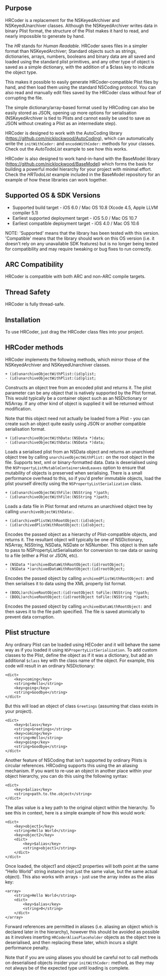 Purpose
--------------

HRCoder is a replacement for the NSKeyedArchiver and NSKeyedUnarchiver classes. Although the NSKeyedArchiver writes data in binary Plist format, the structure of the Plist makes it hard to read, and nearly impossible to generate by hand.

The *HR* stands for *Human Readable*. HRCoder saves files in a simpler format than NSKeyedArchiver; Standard objects such as strings, dictionaries, arrays, numbers, booleans and binary data are all saved and loaded using the standard plist primitives, and any other type of object is saved as a simple dictionary, with the addition of a $class key to indicate the object type.

This makes it possible to easily generate HRCoder-compatible Plist files by hand, and then load them using the standard NSCoding protocol. You can also read and manually edit files saved by the HRCoder class without fear of corrupting the file.

The simple dictionary/array-based format used by HRCoding can also be easily stored as JSON, opening up more options for serialisation (NSKeyedArchiver is tied to Plists and cannot easily be used to save as JSON without creating a Plist as an intermediate step).

HRCoder is designed to work with the AutoCoding library (https://github.com/nicklockwood/AutoCoding), which can automatically write the `initWithCoder:` and `encodeWithCoder:` methods for your classes. Check out the *AutoTodoList* example to see how this works.

HRCoder is also designed to work hand-in-hand with the BaseModel library (https://github.com/nicklockwood/BaseModel) which forms the basis for building a powerful model hierarchy for your project with minimal effort. Check the *HRTodoList* example included in the BaseModel repository for an example of how these libraries can work together.


Supported OS & SDK Versions
-----------------------------

* Supported build target - iOS 6.0 / Mac OS 10.8 (Xcode 4.5, Apple LLVM compiler 5.1)
* Earliest supported deployment target - iOS 5.0 / Mac OS 10.7
* Earliest compatible deployment target - iOS 4.0 / Mac OS 10.6

NOTE: 'Supported' means that the library has been tested with this version. 'Compatible' means that the library should work on this OS version (i.e. it doesn't rely on any unavailable SDK features) but is no longer being tested for compatibility and may require tweaking or bug fixes to run correctly.


ARC Compatibility
------------------

HRCoder is compatible with both ARC and non-ARC compile targets.


Thread Safety
--------------

HRCoder is fully thread-safe.


Installation
--------------

To use HRCoder, just drag the HRCoder class files into your project.


HRCoder methods
-----------------------------

HRCoder implements the following methods, which mirror those of the NSKeyedArchiver and NSKeyedUnarchiver classes.

    + (id)unarchiveObjectWithPlist:(id)plist;
    - (id)unarchiveObjectWithPlist:(id)plist;
    
Constructs an object tree from an encoded plist and returns it. The plist parameter can be any object that is natively supported by the Plist format. This would typically be a container object such as an NSDictionary or NSArray. If any other kind of object is supplied it will be returned without modification.

Note that this object need not actually be loaded from a Plist - you can create such an object quite easily using JSON or another compatible serialisation format.

    + (id)unarchiveObjectWithData:(NSData *)data;
    - (id)unarchiveObjectWithData:(NSData *)data;
    
Loads a serialised plist from an NSData object and returns an unarchived object tree by calling `unarchiveObjectWithPlist:` on the root object in the file. Supports text, xml or binary-formatted data. Data is deserialised using the `NSPropertyListMutableContainersAndLeaves` option to ensure that mutability of objects is preserved when serialising. There is a small performance overhead to this, so if you'd prefer immutable objects, load the plist yourself directly using the `NSPropertyListSerialization` class.

    + (id)unarchiveObjectWithFile:(NSString *)path;
    - (id)unarchiveObjectWithFile:(NSString *)path;
    
Loads a data file in Plist format and returns an unarchived object tree by calling `unarchiveObjectWithData:`.

    + (id)archivedPlistWithRootObject:(id)object;
    - (id)archivedPlistWithRootObject:(id)object;
    
Encodes the passed object as a hierarchy of Plist-compatible objects, and returns it. The resultant object will typically be one of NSDictionary, NSArray, NSString, NSData, NSDate or NSNumber. This object is then safe to pass to NSPropertyListSerialisation for conversion to raw data or saving to a file (either a Plist or JSON, etc).

    + (NSData *)archivedDataWithRootObject:(id)rootObject;
    - (NSData *)archivedDataWithRootObject:(id)rootObject;
    
Encodes the passed object by calling `archivedPlistWithRootObject:` and then serialises it to data using the XML property list format.
    
    + (BOOL)archiveRootObject:(id)rootObject toFile:(NSString *)path;
    - (BOOL)archiveRootObject:(id)rootObject toFile:(NSString *)path;
    
Encodes the passed object by calling `archivedDataWithRootObject:` and then saves it to the file path specified. The file is saved atomically to prevent data corruption.


Plist structure
---------------------------

Any ordinary Plist can be loaded using HECoder and it will behave the same way as if you loaded it using `NSPropertyListSerialization`. To add custom classes to the Plist, define the object as if it was a dictionary, but add an additional `$class` key with the class name of the object. For example, this code will result in an ordinary NSDictionary:

    <dict>
        <key>coming</key>
        <string>Hello</string>
        <key>going</key>
        <string>Goodbye</string>
    </dict>
    
But this will load an object of class `Greetings` (assuming that class exists in your project).

    <dict>
        <key>$class</key>
        <string>Greetings</string>
        <key>coming</key>
        <string>Hello</string>
        <key>going</key>
        <string>Goodbye</string>
    </dict>
    
Another feature of NSCoding that isn't supported by ordinary Plists is circular references. HRCoding supports this using the an aliasing mechanism. If you want to re-use an object in another place within your object hierarchy, you can do this using the following syntax:

    <dict>
        <key>$alias</key>
        <string>path.to.the.object</string>
    </dict>
    
The alias value is a key path to the original object within the hierarchy. To see this in context, here is a simple example of how this would work:

    <dict>
        <key>object1</key>
        <string>Hello World</string>
        <key>object2</key>
        <dict>
            <key>$alias</key>
            <string>object1</string>
        </dict>
    </dict>
    
Once loaded, the object1 and object2 properties will both point at the same "Hello World" string instance (not just the same value, but the same actual object). This also works with arrays - just use the array index as the alias key:

    <array>
        <string>Hello World</string>
        <dict>
            <key>$alias</key>
            <string>0</string>
        </dict>
    </array>
    
Forward references are permitted in aliases (i.e. aliasing an object which is declared later in the hierarchy), however this should be avoided as possible as it involves inserting `HRCoderAliasPlaceholder` objects as the object tree is deserialised, and then replacing these later, which incurs a slight performance penalty.

Note that if you are using aliases you should be careful not to call methods on deserialised objects insider your `initWithCoder:` method, as they may not always be of the expected type until loading is complete.